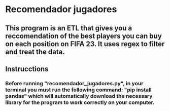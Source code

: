 # Recomendador jugadores
## This program is an ETL that gives you a reccomendation of the best players you can buy on each position on FIFA 23. It uses regex to filter and treat the data.
## Instrucctions
###  Before running "recomendador_jugadores.py", in your terminal you must run the following command: "pip install pandas" which will automatically download the necessary library for the program to work correctly on your computer.

